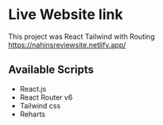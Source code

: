 # Live Website link

This project was React Tailwind with Routing https://nahinsreviewsite.netlify.app/

## Available Scripts

- React.js
- React Router v6
- Tailwind css
- Reharts
